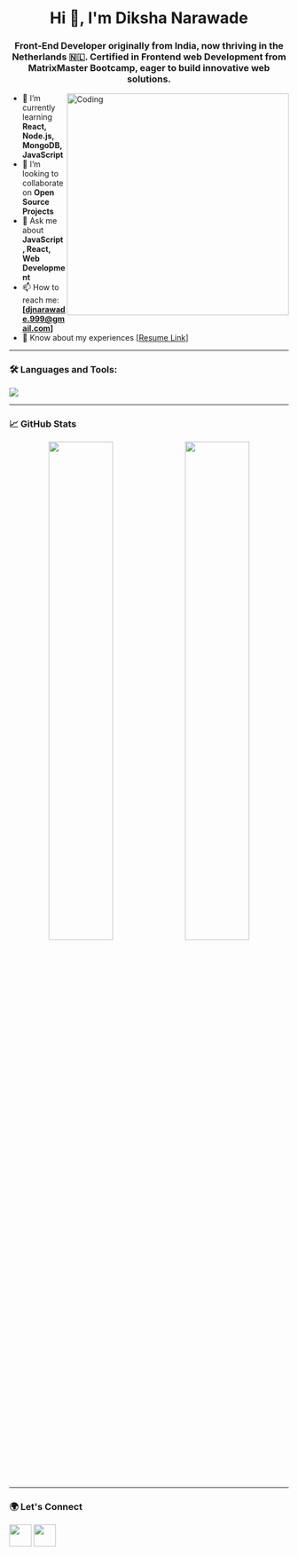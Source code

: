 <h1 align="center">Hi 👋, I'm Diksha Narawade</h1>
<h3 align="center">Front-End Developer originally from India, now thriving in the Netherlands 🇳🇱. Certified in Frontend web Development  from MatrixMaster Bootcamp, eager to build innovative web solutions.
</h3> </h3>

<img align="right" alt="Coding" width="400" src="https://cdn.dribbble.com/users/1162077/screenshots/3848914/media/7ed7d5ca074b48b328150e5a231e8d1f.gif">


- 🌱 I’m currently learning **React, Node.js, MongoDB, JavaScript**
- 👯 I’m looking to collaborate on **Open Source Projects**
- 💬 Ask me about **JavaScript, React, Web Development**
- 📫 How to reach me: **[djnarawade.999@gmail.com]**
- 📄 Know about my experiences [[Resume Link](https://drive.google.com/file/d/1sZv7GyQJnsw3D5r6XxDqJ7HpbqAvRs0s/view?usp=sharing)]

---

### 🛠️ Languages and Tools:

<p align="left">
  <img src="https://skillicons.dev/icons?i=html,css,js,react,nodejs,express,mongodb,git,github,vscode,bootstrap,tailwind" />
</p>

---

### 📈 GitHub Stats

<p align="center">
  <img width="48%" src="https://github-readme-stats.vercel.app/api?username=djnarawade&show_icons=true&theme=radical" />
  <img width="48%" src="https://github-readme-streak-stats.herokuapp.com/?user=djnarawade&theme=radical" />
</p>

---

### 🌍 Let's Connect

<p align="left">
  <a href="https://www.linkedin.com/in/dikshanarawade/" target="blank"><img align="center" src="https://skillicons.dev/icons?i=linkedin" height="40" /></a>
 <a href="mailto:djnarawade.999@gmail.com">
    <img align="center" src="https://skillicons.dev/icons?i=gmail" height="40" />
  </a>
</p>


<!--
**djnarawade/djnarawade** is a ✨ _special_ ✨ repository because its `README.md` (this file) appears on your GitHub profile.

Here are some ideas to get you started:

- 🔭 I’m currently working on ...
- 🌱 I’m currently learning ...
- 👯 I’m looking to collaborate on ...
- 🤔 I’m looking for help with ...
- 💬 Ask me about ...
- 📫 How to reach me: ...
- 😄 Pronouns: ...
- ⚡ Fun fact: ...
-->
